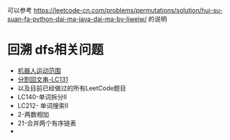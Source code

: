 可以参考
https://leetcode-cn.com/problems/permutations/solution/hui-su-suan-fa-python-dai-ma-java-dai-ma-by-liweiw/
的说明


# 回溯 dfs相关问题
- [机器人运动范围](https://leetcode-cn.com/problems/ji-qi-ren-de-yun-dong-fan-wei-lcof/)
- [分割回文串-LC131](https://leetcode-cn.com/problems/palindrome-partitioning/)
- 以及目前已经做过的所有LeetCode题目
- LC140-单词拆分II
- LC212- 单词搜索II
- 2-两数相加
- 21-合并两个有序链表
- 